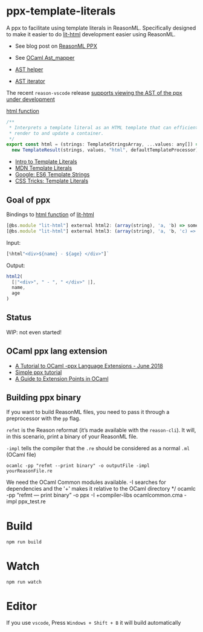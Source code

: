 # ppx-template-literals

A ppx to facilitate using template literals in ReasonML.
Specifically designed to make it easier to do [lit-html](https://lit-html.polymer-project.org) development easier using ReasonML.

- See blog post on [ReasonML PPX](https://blog.hackages.io/reasonml-ppx-8ecd663d5640)
- See [OCaml Ast_mapper](https://caml.inria.fr/pub/docs/manual-ocaml/libref/Ast_mapper.html)

- [AST helper](https://caml.inria.fr/pub/docs/manual-ocaml/libref/Ast_helper.html)
- [AST iterator](https://caml.inria.fr/pub/docs/manual-ocaml/libref/Ast_iterator.html)

The recent `reason-vscode` release [supports viewing the AST of the ppx under development](https://twitter.com/jaredforsyth/status/1085947362692890625)

[html function](https://github.com/Polymer/lit-html/blob/master/src/lit-html.ts#L54)

```js
/**
 * Interprets a template literal as an HTML template that can efficiently
 * render to and update a container.
 */
export const html = (strings: TemplateStringsArray, ...values: any[]) =>
  new TemplateResult(strings, values, "html", defaultTemplateProcessor);
```

- [Intro to Template Literals](https://flaviocopes.com/javascript-template-literals/)
- [MDN Template Literals](https://developer.mozilla.org/en-US/docs/Web/JavaScript/Reference/Template_literals)
- [Google: ES6 Template Strings](https://developers.google.com/web/updates/2015/01/ES6-Template-Strings)
- [CSS Tricks: Template Literals](https://css-tricks.com/template-literals/)

## Goal of ppx

Bindings to [html function](https://github.com/Polymer/lit-html/blob/master/src/lit-html.ts#L54) of [lit-html](https://github.com/Polymer/lit-html)

```js
[@bs.module "lit-html"] external html2: (array(string), 'a, 'b) => someAbstractType = "html";
[@bs.module "lit-html"] external html3: (array(string), 'a, 'b, 'c) => someAbstractType = "html";
```

Input:

```js
[%html"<div>${name} - ${age} </div>"]`
```

Output:

```js
html2(
  [|"<div>", " - ", " </div>" |],
  name,
  age
)
```

## Status

WIP: not even started!

## OCaml ppx lang extension

- [A Tutorial to OCaml -ppx Language Extensions - June 2018](https://www.victor.darvariu.me/jekyll/update/2018/06/19/ppx-tutorial.html)
- [Simple ppx tutorial](https://github.com/jccampagne/ocaml_ppx_extension_simple_tutorial)
- [A Guide to Extension Points in OCaml](https://whitequark.org/blog/2014/04/16/a-guide-to-extension-points-in-ocaml/)

## Building ppx binary

If you want to build ReasonML files, you need to pass it through a preprocessor with the `pp` flag.

`refmt` is the Reason reformat (it’s made available with the `reason-cli`). It will, in this scenario, print a binary of your ReasonML file.

`-impl` tells the compiler that the `.re` should be considered as a normal `.ml` (OCaml file)

`ocamlc -pp "refmt --print binary" -o outputFile -impl yourReasonFile.re`

We need the OCaml Common modules available.
-I searches for dependencies and the '+' makes it relative to the OCaml directory
\*/
ocamlc -pp “refmt — print binary” -o ppx -I +compiler-libs ocamlcommon.cma -impl ppx_test.re

# Build

```
npm run build
```

# Watch

```
npm run watch
```

# Editor

If you use `vscode`, Press `Windows + Shift + B` it will build automatically
